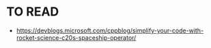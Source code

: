 # TO READ
 * https://devblogs.microsoft.com/cppblog/simplify-your-code-with-rocket-science-c20s-spaceship-operator/
